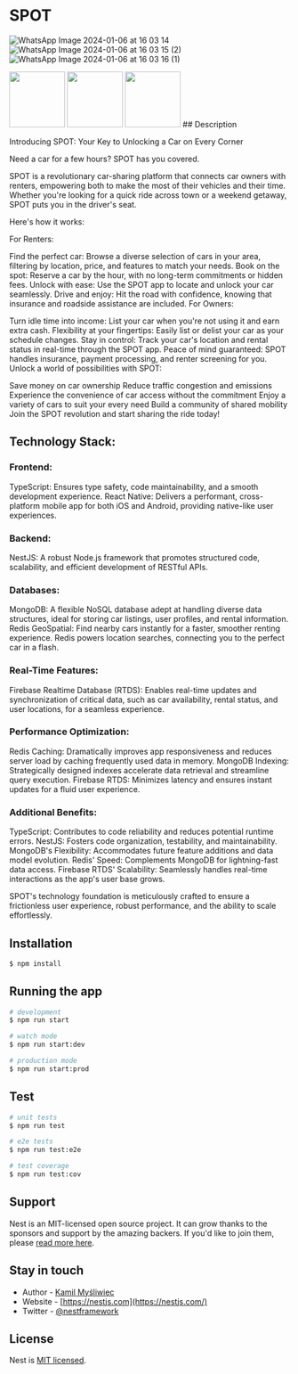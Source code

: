 # SPOT
![WhatsApp Image 2024-01-06 at 16 03 14](https://github.com/Ashutosh0602/SPOT-backend/assets/85889617/26f4ee45-f54c-4c46-9bc6-213e6df6758e)
![WhatsApp Image 2024-01-06 at 16 03 15 (2)](https://github.com/Ashutosh0602/SPOT-backend/assets/85889617/435d3bc3-dee0-407c-9ff5-510d8a2d9aae)
![WhatsApp Image 2024-01-06 at 16 03 16 (1)](https://github.com/Ashutosh0602/SPOT-backend/assets/85889617/b601152b-aa56-48be-827b-7050483663b2)

<img src="https://your-image-url.type](https://github.com/Ashutosh0602/SPOT-backend/assets/85889617/26f4ee45-f54c-4c46-9bc6-213e6df6758e)" width="100" height="100">
<img src="https://your-image-url.type](https://github.com/Ashutosh0602/SPOT-backend/assets/85889617/435d3bc3-dee0-407c-9ff5-510d8a2d9aae)" width="100" height="100">
<img src="https://your-image-url.type](https://github.com/Ashutosh0602/SPOT-backend/assets/85889617/b601152b-aa56-48be-827b-7050483663b2)" width="100" height="100">
## Description

Introducing SPOT: Your Key to Unlocking a Car on Every Corner

Need a car for a few hours? SPOT has you covered.

SPOT is a revolutionary car-sharing platform that connects car owners with renters, empowering both to make the most of their vehicles and their time. Whether you're looking for a quick ride across town or a weekend getaway, SPOT puts you in the driver's seat.

Here's how it works:

For Renters:

Find the perfect car: Browse a diverse selection of cars in your area, filtering by location, price, and features to match your needs.
Book on the spot: Reserve a car by the hour, with no long-term commitments or hidden fees.
Unlock with ease: Use the SPOT app to locate and unlock your car seamlessly.
Drive and enjoy: Hit the road with confidence, knowing that insurance and roadside assistance are included.
For Owners:

Turn idle time into income: List your car when you're not using it and earn extra cash.
Flexibility at your fingertips: Easily list or delist your car as your schedule changes.
Stay in control: Track your car's location and rental status in real-time through the SPOT app.
Peace of mind guaranteed: SPOT handles insurance, payment processing, and renter screening for you.
Unlock a world of possibilities with SPOT:

Save money on car ownership
Reduce traffic congestion and emissions
Experience the convenience of car access without the commitment
Enjoy a variety of cars to suit your every need
Build a community of shared mobility
Join the SPOT revolution and start sharing the ride today!

## Technology Stack:

### Frontend:
TypeScript: Ensures type safety, code maintainability, and a smooth development experience.
React Native: Delivers a performant, cross-platform mobile app for both iOS and Android, providing native-like user experiences.

### Backend:
NestJS: A robust Node.js framework that promotes structured code, scalability, and efficient development of RESTful APIs.

### Databases:
MongoDB: A flexible NoSQL database adept at handling diverse data structures, ideal for storing car listings, user profiles, and rental information.
Redis GeoSpatial: Find nearby cars instantly for a faster, smoother renting experience. Redis powers location searches, connecting you to the perfect car in a flash.

### Real-Time Features:
Firebase Realtime Database (RTDS): Enables real-time updates and synchronization of critical data, such as car availability, rental status, and user locations, for a seamless experience.

### Performance Optimization:
Redis Caching: Dramatically improves app responsiveness and reduces server load by caching frequently used data in memory.
MongoDB Indexing: Strategically designed indexes accelerate data retrieval and streamline query execution.
Firebase RTDS: Minimizes latency and ensures instant updates for a fluid user experience.

### Additional Benefits:
TypeScript: Contributes to code reliability and reduces potential runtime errors.
NestJS: Fosters code organization, testability, and maintainability.
MongoDB's Flexibility: Accommodates future feature additions and data model evolution.
Redis' Speed: Complements MongoDB for lightning-fast data access.
Firebase RTDS' Scalability: Seamlessly handles real-time interactions as the app's user base grows.


SPOT's technology foundation is meticulously crafted to ensure a frictionless user experience, robust performance, and the ability to scale effortlessly.

## Installation

```bash
$ npm install
```

## Running the app

```bash
# development
$ npm run start

# watch mode
$ npm run start:dev

# production mode
$ npm run start:prod
```

## Test

```bash
# unit tests
$ npm run test

# e2e tests
$ npm run test:e2e

# test coverage
$ npm run test:cov
```

## Support

Nest is an MIT-licensed open source project. It can grow thanks to the sponsors and support by the amazing backers. If you'd like to join them, please [read more here](https://docs.nestjs.com/support).

## Stay in touch

- Author - [Kamil Myśliwiec](https://kamilmysliwiec.com)
- Website - [https://nestjs.com](https://nestjs.com/)
- Twitter - [@nestframework](https://twitter.com/nestframework)

## License

Nest is [MIT licensed](LICENSE).
